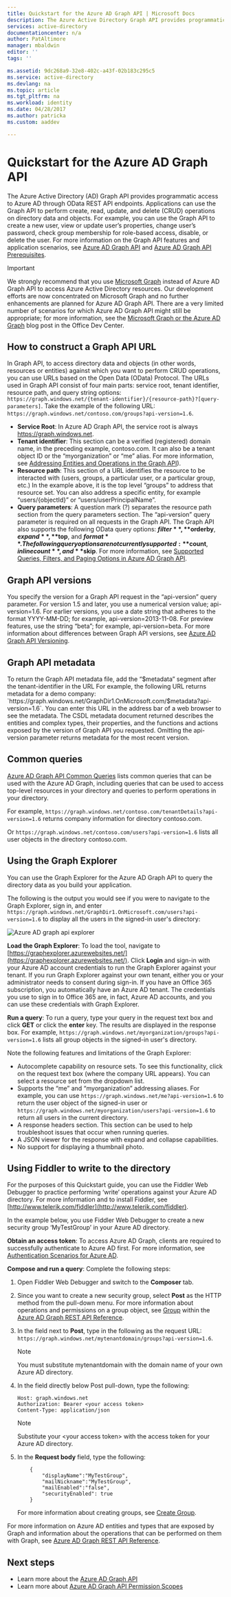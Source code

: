 ```yaml
---
title: Quickstart for the Azure AD Graph API | Microsoft Docs
description: The Azure Active Directory Graph API provides programmatic access to Azure AD through OData REST API endpoints. Applications can use the Graph API to perform create, read, update, and delete (CRUD) operations on directory data and objects.
services: active-directory
documentationcenter: n/a
author: PatAltimore
manager: mbaldwin
editor: ''
tags: ''

ms.assetid: 9dc268a9-32e8-402c-a43f-02b183c295c5
ms.service: active-directory
ms.devlang: na
ms.topic: article
ms.tgt_pltfrm: na
ms.workload: identity
ms.date: 04/28/2017
ms.author: patricka
ms.custom: aaddev

---
```

# Quickstart for the Azure AD Graph API
The Azure Active Directory (AD) Graph API provides programmatic access to Azure AD through OData REST API endpoints. Applications can use the Graph API to perform create, read, update, and delete (CRUD) operations on directory data and objects. For example, you can use the Graph API to create a new user, view or update user’s properties, change user’s password, check group membership for role-based access, disable, or delete the user. For more information on the Graph API features and application scenarios, see [Azure AD Graph API](https://msdn.microsoft.com/Library/Azure/Ad/Graph/api/api-catalog) and [Azure AD Graph API Prerequisites](https://msdn.microsoft.com/library/hh974476.aspx). 

> [!IMPORTANT]
> We strongly recommend that you use [Microsoft Graph](https://developer.microsoft.com/graph) instead of Azure AD Graph API to access Azure Active Directory resources. Our development efforts are now concentrated on Microsoft Graph and no further enhancements are planned for Azure AD Graph API. There are a very limited number of scenarios for which Azure AD Graph API might still be appropriate; for more information, see the [Microsoft Graph or the Azure AD Graph](https://dev.office.com/blogs/microsoft-graph-or-azure-ad-graph) blog post in the Office Dev Center.
> 
> 

## How to construct a Graph API URL
In Graph API, to access directory data and objects (in other words, resources or entities) against which you want to perform CRUD operations, you can use URLs based on the Open Data (OData) Protocol. The URLs used in Graph API consist of four main parts: service root, tenant identifier, resource path, and query string options: `https://graph.windows.net/{tenant-identifier}/{resource-path}?[query-parameters]`. Take the example of the following URL: `https://graph.windows.net/contoso.com/groups?api-version=1.6`.

* **Service Root**: In Azure AD Graph API, the service root is always https://graph.windows.net.
* **Tenant identifier**: This section can be a verified (registered) domain name, in the preceding example, contoso.com. It can also be a tenant object ID or the “myorganization” or “me” alias. For more information, see [Addressing Entities and Operations in the Graph API](https://msdn.microsoft.com/Library/Azure/Ad/Graph/howto/azure-ad-graph-api-operations-overview)).
* **Resource path**: This section of a URL identifies the resource to be interacted with (users, groups, a particular user, or a particular group, etc.) In the example above, it is the top level “groups” to address that resource set. You can also address a specific entity, for example “users/{objectId}” or “users/userPrincipalName”.
* **Query parameters**: A question mark (?) separates the resource path section from the query parameters section. The “api-version” query parameter is required on all requests in the Graph API. The Graph API also supports the following OData query options: **$filter**, **$orderby**, **$expand**, **$top**, and **$format**. The following query options are not currently supported: **$count**, **$inlinecount**, and **$skip**. For more information, see [Supported Queries, Filters, and Paging Options in Azure AD Graph API](https://msdn.microsoft.com/Library/Azure/Ad/Graph/howto/azure-ad-graph-api-supported-queries-filters-and-paging-options).

## Graph API versions
You specify the version for a Graph API request in the “api-version” query parameter. For version 1.5 and later, you use a numerical version value; api-version=1.6. For earlier versions, you use a date string that adheres to the format YYYY-MM-DD; for example, api-version=2013-11-08. For preview features, use the string “beta”; for example, api-version=beta. For more information about differences between Graph API versions, see [Azure AD Graph API Versioning](https://msdn.microsoft.com/Library/Azure/Ad/Graph/howto/azure-ad-graph-api-versioning).

## Graph API metadata
To return the Graph API metadata file, add the “$metadata” segment after the tenant-identifier in the URL For example, the following URL returns metadata for a demo company: `https://graph.windows.net/GraphDir1.OnMicrosoft.com/$metadata?api-version=1.6`. You can enter this URL in the address bar of a web browser to see the metadata. The CSDL metadata document returned describes the entities and complex types, their properties, and the functions and actions exposed by the version of Graph API you requested. Omitting the api-version parameter returns metadata for the most recent version.

## Common queries
[Azure AD Graph API Common Queries](https://msdn.microsoft.com/Library/Azure/Ad/Graph/howto/azure-ad-graph-api-supported-queries-filters-and-paging-options#CommonQueries) lists common queries that can be used with the Azure AD Graph, including queries that can be used to access top-level resources in your directory and queries to perform operations in your directory.

For example, `https://graph.windows.net/contoso.com/tenantDetails?api-version=1.6` returns company information for directory contoso.com.

Or `https://graph.windows.net/contoso.com/users?api-version=1.6` lists all user objects in the directory contoso.com.

## Using the Graph Explorer
You can use the Graph Explorer for the Azure AD Graph API to query the directory data as you build your application.

The following is the output you would see if you were to navigate to the Graph Explorer, sign in, and enter `https://graph.windows.net/GraphDir1.OnMicrosoft.com/users?api-version=1.6` to display all the users in the signed-in user's directory:

![Azure AD graph api explorer](./media/active-directory-graph-api-quickstart/graph_explorer.png)

**Load the Graph Explorer**: To load the tool, navigate to [https://graphexplorer.azurewebsites.net/](https://graphexplorer.azurewebsites.net/). Click **Login** and sign-in with your Azure AD account credentials to run the Graph Explorer against your tenant. If you run Graph Explorer against your own tenant, either you or your administrator needs to consent during sign-in. If you have an Office 365 subscription, you automatically have an Azure AD tenant. The credentials you use to sign in to Office 365 are, in fact, Azure AD accounts, and you can use these credentials with Graph Explorer.

**Run a query**: To run a query, type your query in the request text box and click **GET** or click the **enter** key. The results are displayed in the response box. For example, `https://graph.windows.net/myorganization/groups?api-version=1.6` lists all group objects in the signed-in user's directory.

Note the following features and limitations of the Graph Explorer:

* Autocomplete capability on resource sets. To see this functionality, click on the request text box (where the company URL appears). You can select a resource set from the dropdown list.
* Supports the “me” and “myorganization” addressing aliases. For example, you can use `https://graph.windows.net/me?api-version=1.6` to return the user object of the signed-in user or `https://graph.windows.net/myorganization/users?api-version=1.6` to return all users in the current directory.
* A response headers section. This section can be used to help troubleshoot issues that occur when running queries.
* A JSON viewer for the response with expand and collapse capabilities.
* No support for displaying a thumbnail photo.

## Using Fiddler to write to the directory
For the purposes of this Quickstart guide, you can use the Fiddler Web Debugger to practice performing ‘write’ operations against your Azure AD directory. For more information and to install Fiddler, see [http://www.telerik.com/fiddler](http://www.telerik.com/fiddler).

In the example below, you use Fiddler Web Debugger to create a new security group ‘MyTestGroup’ in your Azure AD directory.

**Obtain an access token**: To access Azure AD Graph, clients are required to successfully authenticate to Azure AD first. For more information, see [Authentication Scenarios for Azure AD](active-directory-authentication-scenarios.md).

**Compose and run a query**: Complete the following steps:

1. Open Fiddler Web Debugger and switch to the **Composer** tab.
2. Since you want to create a new security group, select **Post** as the HTTP method from the pull-down menu. For more information about operations and permissions on a group object, see [Group](https://msdn.microsoft.com/Library/Azure/Ad/Graph/api/entity-and-complex-type-reference#GroupEntity) within the [Azure AD Graph REST API Reference](https://msdn.microsoft.com/Library/Azure/Ad/Graph/api/api-catalog).
3. In the field next to **Post**, type in the following as the request URL: `https://graph.windows.net/mytenantdomain/groups?api-version=1.6`.
   
   > [!NOTE]
   > You must substitute mytenantdomain with the domain name of your own Azure AD directory.
   > 
   > 
4. In the field directly below Post pull-down, type the following:
   
    ```
   Host: graph.windows.net
   Authorization: Bearer <your access token>
   Content-Type: application/json
   ```
   
   > [!NOTE]
   > Substitute your &lt;your access token&gt; with the access token for your Azure AD directory.
   > 
   > 
5. In the **Request body** field, type the following:
   
    ```
        {
            "displayName":"MyTestGroup",
            "mailNickname":"MyTestGroup",
            "mailEnabled":"false",
            "securityEnabled": true
        }
   ```
   
    For more information about creating groups, see [Create Group](https://msdn.microsoft.com/Library/Azure/Ad/Graph/api/groups-operations#CreateGroup).

For more information on Azure AD entities and types that are exposed by Graph and information about the operations that can be performed on them with Graph, see [Azure AD Graph REST API Reference](https://msdn.microsoft.com/Library/Azure/Ad/Graph/api/api-catalog).

## Next steps
* Learn more about the [Azure AD Graph API](https://msdn.microsoft.com/Library/Azure/Ad/Graph/api/api-catalog)
* Learn more about [Azure AD Graph API Permission Scopes](https://msdn.microsoft.com/Library/Azure/Ad/Graph/howto/azure-ad-graph-api-permission-scopes)

